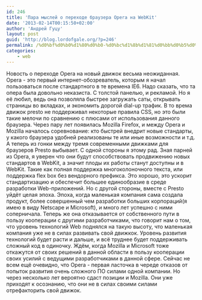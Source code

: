 ```yaml
---
id: 246
title: 'Пара мыслей о переходе браузера Opera на WebKit'
date: '2013-02-14T00:15:50+02:00'
author: 'Андрей Гуцу'
layout: post
guid: 'http://blog.lordofgale.org/?p=246'
permalink: /%d0%bf%d0%b0%d1%80%d0%b0-%d0%bc%d1%8b%d1%81%d0%bb%d0%b5%d0%b9-%d0%be-%d0%bf%d0%b5%d1%80%d0%b5%d1%85%d0%be%d0%b4%d0%b5-%d0%b1%d1%80%d0%b0%d1%83%d0%b7%d0%b5%d1%80%d0%b0-opera-%d0%bd%d0%b0-webkit/
categories:
    - web
---
```


Новость о переходе Opera на новый движок весьма неожиданная. Opera - это первый интернет-обозреватель, которым я начал пользоваться после стандартного в те времена IE6. Надо сказать, что та опера была довольно неказиста. С толстой панелью, и рекламой. Но я её любил, ведь она позволяла быстрее загружать саты, открывать страницы во вкладках, и экономить дорогой dial-up трафик. В то врема движок presto не поддерживал некоторые правила CSS, но это были такие мелочи по сравнению с плюсами от использования данного браузера. Через пару лет появилась Mozilla Firefox, и между Opera и Mozilla началось соревнование: кто быстрей внедрит новые стандарты, у какого браузера удобней реализованы те или иные возможности и т.д. А теперь из гонки между тремя современными движками для браузеров Presto выбывает. С одной стороны я этому рад. Зная парней из Opera, я уверен что они будут способствовать продвижению новых стандартов в WebKit, а значит плоды их работы станут доступны и в WebKit. Такие как полная поддержка многоколоночного текста, или поддержка flex box без вендорного префикса. Это хорошо, это ускорит стандартизацию и обеспечит большее единообразие в среде разработки Web-приложений. Но с другой стороны, вместе с Presto уйдёт целая эпоха. Эпоха, когда маленькая компания сама создала продукт, более совершенный чем разработки больших корпораций(я имею в виду Netscape и Microsoft), и много лет успешно с ними соперничала. Теперь же она отказывается от собственного пути в пользу кооперации с другими разработчиками, что говорит нам о том, что уровень технологий Web поднялся на такую высоту, что маленькая компания уже не в силах развивать свой движкок. Уровень развития технологий будет расти и дальше, и всё труднее будет поддерживать сложный код в одиночку. Ждём, когда Mozilla и Microsoft тоже откажутся от своих решений в данной области в пользу кооперации своих усилий с ведущими разработчиками в данной сфере. Сейчас не всем ещё очевидно, что Opera - первая ласточка в череде отказов от попыток развития очень сложного ПО силами одной компании. Но через несколько лет вероятно сдаст позиции и Mozilla. Они уже приходят к осознанию, что они не в силах своими силами отрефакторить свой движок.
